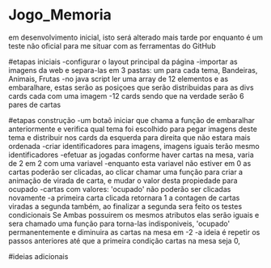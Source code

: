 # Jogo_Memoria
em desenvolvimento inicial, isto será alterado mais tarde por enquanto é um teste não oficial para me situar com as ferramentas do GitHub

#etapas iniciais
-configurar o layout principal da página
-importar as imagens da web e separa-las em 3 pastas: um para cada tema, Bandeiras, Animais, Frutas
-no java script ler uma array de 12 elementos e as embaralhare, estas serão as posiçoes que serão distribuidas para as divs cards cada com uma imagem 
-12 cards sendo que na verdade serão 6 pares de cartas

#etapas construção
-um botaõ iniciar que chama a função de embaralhar anteriormente e verifica qual tema foi escolhido para pegar imagens deste tema e distribuir nos cards da esquerda para direita que não estara mais ordenada
-criar identificadores para imagens, imagens iguais terão mesmo identificadores
-efetuar as jogadas conforme haver cartas na mesa, varia de 2 em 2 com uma variavel
-enquanto esta variavel não estiver em 0 as cartas poderão ser clicadas, ao clicar chamar uma função para criar a animação de virada de carta,  e mudar o valor desta propiedade para ocupado
-cartas com valores: 'ocupado' não poderão ser clicadas novamente
-a primeira carta clicada retornara 1 a contagen de cartas viradas a segunda também, ao finalizar a segunda sera feito os testes condicionais
  Se Ambas possuirem os mesmos atributos elas serão iguais e sera chamado uma função para torna-las indisponiveis, 'ocupado' permanentemente e diminuira as cartas na mesa em -2
-a ideia é repetir os passos anteriores até que a primeira condição cartas na mesa seja 0, 

#ideias adicionais
